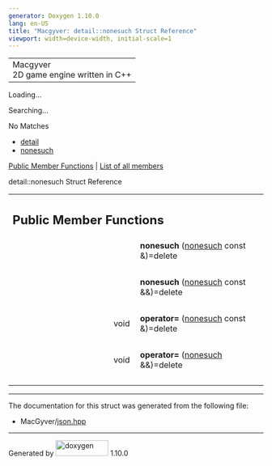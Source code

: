 ```yaml
---
generator: Doxygen 1.10.0
lang: en-US
title: "Macgyver: detail::nonesuch Struct Reference"
viewport: width=device-width, initial-scale=1
---
```


<div id="top">

<div id="titlearea">

<table data-cellspacing="0" data-cellpadding="0">
<colgroup>
<col style="width: 100%" />
</colgroup>
<tbody>
<tr id="projectrow" class="odd">
<td id="projectalign"><div id="projectname">
Macgyver
</div>
<div id="projectbrief">
2D game engine written in C++
</div></td>
</tr>
</tbody>
</table>

</div>

<div id="main-nav">

</div>

<div id="MSearchSelectWindow"
onmouseover="return searchBox.OnSearchSelectShow()"
onmouseout="return searchBox.OnSearchSelectHide()"
onkeydown="return searchBox.OnSearchSelectKey(event)">

</div>

<div id="MSearchResultsWindow">

<div id="MSearchResults">

<div class="SRPage">

<div id="SRIndex">

<div id="SRResults">

</div>

<div id="Loading" class="SRStatus">

Loading...

</div>

<div id="Searching" class="SRStatus">

Searching...

</div>

<div id="NoMatches" class="SRStatus">

No Matches

</div>

</div>

</div>

</div>

</div>

<div id="nav-path" class="navpath">

- <a href="namespacedetail.html" class="el">detail</a>
- <a href="structdetail_1_1nonesuch.html" class="el">nonesuch</a>

</div>

</div>

<div class="header">

<div class="summary">

[Public Member Functions](#pub-methods) \| [List of all
members](structdetail_1_1nonesuch-members.html)

</div>

<div class="headertitle">

<div class="title">

detail::nonesuch Struct Reference

</div>

</div>

</div>

<div class="contents">

<table class="memberdecls">
<colgroup>
<col style="width: 50%" />
<col style="width: 50%" />
</colgroup>
<tbody>
<tr class="odd heading">
<td colspan="2"><h2 id="public-member-functions"
class="groupheader"><span id="pub-methods"></span> Public Member
Functions</h2></td>
</tr>
<tr id="r_ad569eaaae39f63de66bf4ed523d8db18"
class="even memitem:ad569eaaae39f63de66bf4ed523d8db18">
<td class="memItemLeft" style="text-align: right;"
data-valign="top"><span id="ad569eaaae39f63de66bf4ed523d8db18"></span>
 </td>
<td class="memItemRight" data-valign="bottom"><strong>nonesuch</strong>
(<a href="structdetail_1_1nonesuch.html" class="el">nonesuch</a> const
&amp;)=delete</td>
</tr>
<tr class="odd separator:ad569eaaae39f63de66bf4ed523d8db18">
<td colspan="2" class="memSeparator"> </td>
</tr>
<tr id="r_a1f1515e16d847406e50a1586ca9165c5"
class="even memitem:a1f1515e16d847406e50a1586ca9165c5">
<td class="memItemLeft" style="text-align: right;"
data-valign="top"><span id="a1f1515e16d847406e50a1586ca9165c5"></span>
 </td>
<td class="memItemRight" data-valign="bottom"><strong>nonesuch</strong>
(<a href="structdetail_1_1nonesuch.html" class="el">nonesuch</a> const
&amp;&amp;)=delete</td>
</tr>
<tr class="odd separator:a1f1515e16d847406e50a1586ca9165c5">
<td colspan="2" class="memSeparator"> </td>
</tr>
<tr id="r_a92143f4de1976c007305eb56b63e4eea"
class="even memitem:a92143f4de1976c007305eb56b63e4eea">
<td class="memItemLeft" style="text-align: right;"
data-valign="top"><span id="a92143f4de1976c007305eb56b63e4eea"></span>
void </td>
<td class="memItemRight" data-valign="bottom"><strong>operator=</strong>
(<a href="structdetail_1_1nonesuch.html" class="el">nonesuch</a> const
&amp;)=delete</td>
</tr>
<tr class="odd separator:a92143f4de1976c007305eb56b63e4eea">
<td colspan="2" class="memSeparator"> </td>
</tr>
<tr id="r_a862d5984131f27c50c6dc78cb0349d28"
class="even memitem:a862d5984131f27c50c6dc78cb0349d28">
<td class="memItemLeft" style="text-align: right;"
data-valign="top"><span id="a862d5984131f27c50c6dc78cb0349d28"></span>
void </td>
<td class="memItemRight" data-valign="bottom"><strong>operator=</strong>
(<a href="structdetail_1_1nonesuch.html" class="el">nonesuch</a>
&amp;&amp;)=delete</td>
</tr>
<tr class="odd separator:a862d5984131f27c50c6dc78cb0349d28">
<td colspan="2" class="memSeparator"> </td>
</tr>
</tbody>
</table>

------------------------------------------------------------------------

The documentation for this struct was generated from the following file:

- MacGyver/<a href="json_8hpp_source.html" class="el">json.hpp</a>

</div>

------------------------------------------------------------------------

<span class="small">Generated
by [<img src="doxygen.svg" class="footer" width="104" height="31"
alt="doxygen" />](https://www.doxygen.org/index.html) 1.10.0</span>
